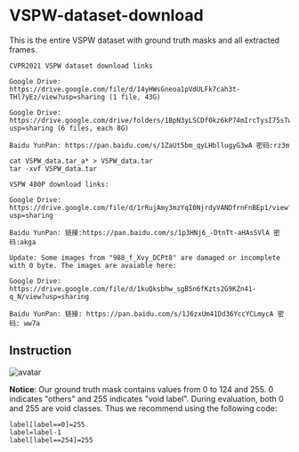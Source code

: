 # VSPW-dataset-download


This is the entire VSPW dataset with ground truth masks and all extracted frames.


```
CVPR2021 VSPW dataset download links

Google Drive: https://drive.google.com/file/d/14yHWsGneoa1pVdULFk7cah3t-THl7yEz/view?usp=sharing (1 file, 43G)

Google Drive: https://drive.google.com/drive/folders/1BpN3yLSCDf0kz6kP74mIrcTysI75sTwi?usp=sharing (6 files, each 8G)

Baidu YunPan: https://pan.baidu.com/s/1ZaUt5bm_qyLHbllugyG3wA 密码:rz3m

cat VSPW_data.tar_a* > VSPW_data.tar
tar -xvf VSPW_data.tar
```


```
VSPW 480P download links:

Google Drive: https://drive.google.com/file/d/1rRujAmy3mzYqI0NjrdyVANDfrnFnBEp1/view?usp=sharing

Baidu YunPan: 链接:https://pan.baidu.com/s/1p3HNj6_-DtnTt-aHAsSVlA 密码:akga

Update: Some images from "988_f_Xvy_DCPt8" are damaged or incomplete with 0 byte. The images are avaiable here:

Google Drive: https://drive.google.com/file/d/1kuQksbhw_sgB5n6fKzts2G9KZn41-q_N/view?usp=sharing

Baidu YunPan: 链接: https://pan.baidu.com/s/1J6zxUm41Dd36YccYCLmycA 密码: ww7a
```


## Instruction
![avatar](figures/figure1.png)
          
               




**Notice**:  Our ground truth mask contains values from 0 to 124 and 255.  0 indicates "others" and 255 indicates "void label". During evaluation, both 0 and 255 are void classes.  Thus we recommend using the following code:

```
label[label==0]=255
label=label-1
label[label==254]=255

```
